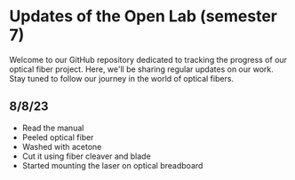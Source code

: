 # Updates of the Open Lab (semester 7)

Welcome to our GitHub repository dedicated to tracking the progress of our optical fiber project. Here, we'll be sharing regular updates on our work. Stay tuned to follow our journey in the world of optical fibers.

## 8/8/23

- Read the manual
- Peeled optical fiber
- Washed with acetone
- Cut it using fiber cleaver and blade
- Started mounting the laser on optical breadboard
